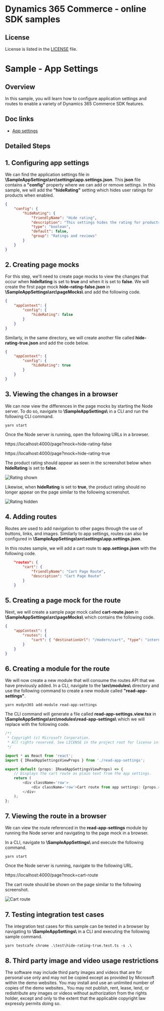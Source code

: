 # Dynamics 365 Commerce - online SDK samples

## License

License is listed in the [LICENSE](./LICENSE) file.

# Sample - App Settings

## Overview

In this sample, you will learn how to configure application settings and routes to enable
a variety of Dynamics 365 Commerce SDK features.

## Doc links

-   [App settings](https://learn.microsoft.com/en-us/dynamics365/commerce/e-commerce-extensibility/app-settings)

## Detailed Steps

## 1. Configuring app settings

We can find the application settings file in **\\SampleAppSettings\src\settings\app.settings.json**. This **json** file contains a **"config"** property where we can add or remove settings. In this sample, we will add the **"hideRating"** setting which hides user ratings for products when enabled.

```json
{
    "config": {
        "hideRating": {
            "friendlyName": "Hide rating",
            "description": "This settings hides the rating for products across the site",
            "type": "boolean",
            "default": false,
            "group": "Ratings and reviews"
        }
    }
}
```

## 2. Creating page mocks

For this step, we'll need to create page mocks to view the changes that occur when **hideRating** is set to **true** and when it is set to **false**. We will create the first page mock **hide-rating-false.json** in **\\SampleAppSettings\src\pageMocks\\** and add the following code.

```json
{
    "appContext": {
        "config": {
            "hideRating": false
        }
    }
}
```

Similarly, in the same directory, we will create another file called **hide-rating-true.json** and add the code below.

```json
{
    "appContext": {
        "config": {
            "hideRating": true
        }
    }
}
```

## 3. Viewing the changes in a browser

We can now view the differences in the page mocks by starting the Node server. To do so, navigate to **\\SampleAppSettings\\** in a CLI and run the following CLI command.

`yarn start`

Once the Node server is running, open the following URLs in a browser.

https://localhost:4000/page?mock=hide-rating-false

https://localhost:4000/page?mock=hide-rating-true

The product rating should appear as seen in the screenshot below when **hideRating** is set to **false**.

![Rating shown](docs/image1.PNG)

Likewise, when **hideRating** is set to **true**, the product rating should no longer appear on the page similar to the following screenshot.

![Rating hidden](docs/image2.PNG)

## 4. Adding routes

Routes are used to add navigation to other pages through the use of buttons, links, and images. Similarly to app settings, routes can also be configured in **\\SampleAppSettings\src\settings\app.settings.json**.

In this routes sample, we will add a cart route to **app.settings.json** with the following code.

```json
    "routes": {
        "cart": {
            "friendlyName": "Cart Page Route",
            "description": "Cart Page Route"
        }
    }
```

## 5. Creating a page mock for the route

Next, we will create a sample page mock called **cart-route.json** in **\\SampleAppSettings\src\pageMocks\\** which contains the following code.

```json
{
    "appContext": {
        "routes": {
            "cart": { "destinationUrl": "/modern/cart", "type": "internalLink" }
        }
    }
}
```

## 6. Creating a module for the route

We will now create a new module that will consume the routes API that we have previously added. In a CLI, navigate to the **\\src\modules\\** directory and use the following command to create a new module called **"read-app-settings"**.

`yarn msdyn365 add-module read-app-settings`

The CLI command will generate a file called **read-app-settings.view.tsx** in **\\SampleAppSettings\src\modules\read-app-settings\\** which we will replace with the following code.

```typescript
/*!
 * Copyright (c) Microsoft Corporation.
 * All rights reserved. See LICENSE in the project root for license information.
 */

import * as React from 'react';
import { IReadAppSettingsViewProps } from './read-app-settings';

export default (props: IReadAppSettingsViewProps) => {
    // Displays the cart route as plain text from the app settings.
    return (
        <div className='row'>
            <div className='row'>Cart route from app settings: {props.context.app.routes.cart.destinationUrl}</div>
        </div>
    );
};
```

## 7. Viewing the route in a browser

We can view the route referenced in the **read-app-settings** module by running the Node server and navigating to the page mock in a browser.

In a CLI, navigate to **\\SampleAppSettings\\** and execute the following command.

`yarn start`

Once the Node server is running, navigate to the following URL.

https://localhost:4000/page?mock=cart-route

The cart route should be shown on the page similar to the following screenshot.

![Cart route](docs/image3.png)

## 7. Testing integration test cases

The integration test cases for this sample can be tested in a browser by navigating to
**\\SampleAppSettings\\** in a CLI and executing the following sample command.

`yarn testcafe chrome .\test\hide-rating-true.test.ts -s .\`

## 8. Third party image and video usage restrictions

The software may include third party images and videos that are for personal use only and may not be copied except as provided by Microsoft within the demo websites. You may install and use an unlimited number of copies of the demo websites., You may not publish, rent, lease, lend, or redistribute any images or videos without authorization from the rights holder, except and only to the extent that the applicable copyright law expressly permits doing so.
